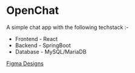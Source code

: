 # OpenChat
A simple chat app with the following techstack :-
- Frontend - React
- Backend - SpringBoot
- Database - MySQL/MariaDB

[Figma Designs](https://www.figma.com/file/wqJGXlw9jXUwagBWoGAeD4/OpenChat?type=design&node-id=0%3A1&mode=design&t=YyV7HEZ5MvvJ1bVi-1)
